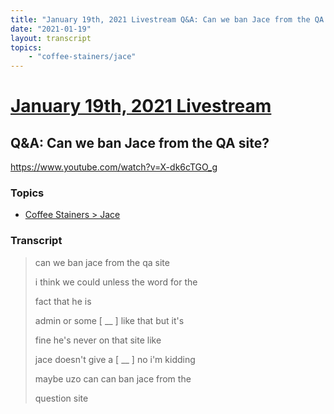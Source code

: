 ```yaml
---
title: "January 19th, 2021 Livestream Q&A: Can we ban Jace from the QA site?"
date: "2021-01-19"
layout: transcript
topics:
    - "coffee-stainers/jace"
---
```

# [January 19th, 2021 Livestream](../2021-01-19.md)
## Q&A: Can we ban Jace from the QA site?
https://www.youtube.com/watch?v=X-dk6cTGO_g

### Topics
* [Coffee Stainers > Jace](../topics/coffee-stainers/jace.md)

### Transcript

> can we ban jace from the qa site
> 
> i think we could unless the word for the
> 
> fact that he is
> 
> admin or some [ __ ] like that but it's
> 
> fine he's never on that site like
> 
> jace doesn't give a [ __ ] no i'm kidding
> 
> maybe uzo can can ban jace from the
> 
> question site
> 
